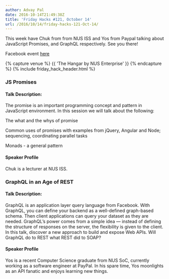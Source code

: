 ```yaml
---
author: Advay Pal
date: 2016-10-14T21:49:38Z
title: 'Friday Hacks #121, October 14'
url: /2016/10/14/friday-hacks-121-Oct-14/
---
```


This week have Chuk from from NUS ISS and Yos from Paypal talking about JavaScript Promises, and GraphQL respectively. See you there!

Facebook event [here](https://www.facebook.com/events/348978242107994/)

{% capture venue %}
    {{ 'The Hangar by NUS Enterprise' }}
{% endcapture %}
{% include friday_hack_header.html %}


### JS Promises

#### Talk Description:

The promise is an important programming concept and pattern in JavaScript environment. In this session we will talk about the following:

The what and the whys of promise

Common uses of promises with examples from jQuery, Angular and Node; sequencing, coordinating parallel tasks

Monads - a general pattern


#### Speaker Profile

Chuk is a lecturer at NUS ISS.


### GraphQL in an Age of REST

#### Talk Description:

GraphQL is an application layer query language from Facebook. With GraphQL, you can define your backend as a well-defined graph-based schema. Then client applications can query your dataset as they are needed. GraphQL’s power comes from a simple idea — instead of defining the structure of responses on the server, the flexibility is given to the client. In this talk, discover a new approach to build and expose Web APIs. Will GraphQL do to REST what REST did to SOAP?


#### Speaker Profile

Yos is a recent Computer Science graduate from NUS SoC, currently working as a software engineer at PayPal. In his spare time, Yos moonlights as an API fanatic and enjoys learning new things.


